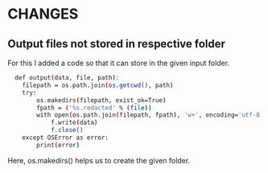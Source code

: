 # CHANGES

## Output files not stored in respective folder

For this I added a code so that it can store in the given input folder.
```bash
  def output(data, file, path):
    filepath = os.path.join(os.getcwd(), path)
    try:
        os.makedirs(filepath, exist_ok=True)
        fpath = ('%s.redacted' % (file))
        with open(os.path.join(filepath, fpath), 'w+', encoding='utf-8') as f:
            f.write(data)
            f.close()
    except OSError as error:
        print(error)
```
Here, os.makedirs() helps us to create the given folder. 
